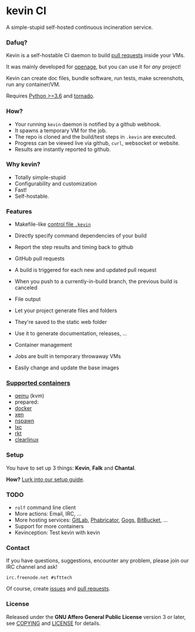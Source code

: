 # kevin CI

A simple-stupid self-hosted continuous incineration service.


### Dafuq?

Kevin is a self-hostable CI daemon to build [pull requests](https://help.github.com/articles/using-pull-requests/) inside your VMs.


It was mainly developed for [openage](http://openage.sft.mx/),
but you can use it for _any_ project!

Kevin can create doc files, bundle software, run tests, make screenshots,
run any container/VM.

Requires [Python >=3.6](https://www.python.org/)
and [tornado](http://www.tornadoweb.org/).


### How?

* Your running `kevin` daemon is notified by a github webhook.
* It spawns a temporary VM for the job.
* The repo is cloned and the build/test steps in `.kevin` are executed.
* Progress can be viewed live via github, `curl`, websocket or website.
* Results are instantly reported to github.


### Why kevin?

* Totally simple-stupid
* Configurability and customization
* Fast!
* Self-hostable.


### Features

* Makefile-like [control file `.kevin`](etc/controlfile.example)
 * Directly specify command dependencies of your build
 * Report the step results and timing back to github

* GitHub pull requests
 * A build is triggered for each new and updated pull request
 * When you push to a currently-in-build branch,
   the previous build is canceled

* File output
 * Let your project generate files and folders
 * They're saved to the static web folder
 * Use it to generate documentation, releases, ...

* Container management
 * Jobs are built in temporary throwaway VMs
 * Easily change and update the base images


### [Supported containers](/falk/vm/)

* [qemu](http://qemu-project.org) (kvm)
* prepared:
 * [docker](https://www.docker.com/)
 * [xen](https://www.xenproject.org/)
 * [nspawn](http://www.freedesktop.org/software/systemd/man/systemd-nspawn.html)
 * [lxc](https://linuxcontainers.org/)
 * [rkt](https://coreos.com/rkt/docs/latest/)
 * [clearlinux](https://clearlinux.org/)


### Setup

You have to set up 3 things: **Kevin**, **Falk** and **Chantal**.

**How?** [Lurk into our setup guide](doc/setup.md).


### TODO

* `rolf` command line client
* More actions: Email, IRC, ...
* More hosting services:
  [GitLab](https://gitlab.com/),
  [Phabricator](http://phabricator.org/),
  [Gogs](https://gogs.io/),
  [BitBucket](https://bitbucket.org/),
  ...
* Support for more containers
* Kevinception: Test kevin with kevin


### Contact

If you have questions, suggestions, encounter any problem,
please join our IRC channel and ask!

```
irc.freenode.net #sfttech
```

Of course, create [issues](https://github.com/SFTtech/kevin/issues)
and [pull requests](https://github.com/SFTtech/kevin/pulls).


### License

Released under the **GNU Affero General Public License** version 3 or later,
see [COPYING](COPYING) and [LICENSE](LICENSE) for details.
